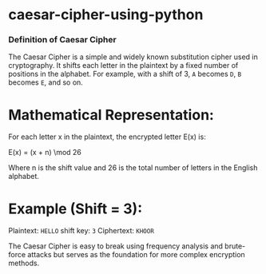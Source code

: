 # caesar-cipher-using-python

### Definition of Caesar Cipher

The Caesar Cipher is a simple and widely known substitution cipher used in cryptography. It shifts each letter in the plaintext by a fixed number of positions in the alphabet. For example, with a shift of 3, `A` becomes `D`, `B` becomes `E`, and so on.  
# Mathematical Representation: 
For each letter x in the plaintext, the encrypted letter E(x) is:  

E(x) = (x + n) \mod 26

Where n is the shift value and 26 is the total number of letters in the English alphabet.  

# Example (Shift = 3): 
 Plaintext: `HELLO`
 shift key: `3` 
 Ciphertext: `KHOOR`  

The Caesar Cipher is easy to break using frequency analysis and brute-force attacks but serves as the foundation for more complex encryption methods.  
